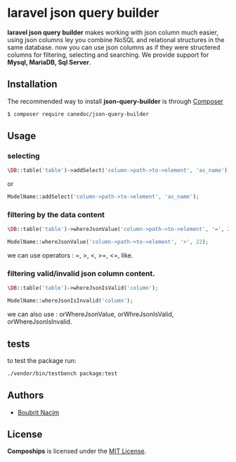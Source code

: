 laravel json query builder
==========

**laravel json query builder** makes working with json column much easier, using json columns ley you combine NoSQL and relational structures in the same database. now you can use json columns as if they were structered columns for filtering, selecting and searching.
We provide support for **Mysql, MariaDB, Sql Server**. 




## Installation

The recommended way to install **json-query-builder** is through [Composer](http://getcomposer.org/)

```bash
$ composer require canedoc/json-query-builder
```
## Usage

### selecting
```php
\DB::table('table')->addSelect('column->path->to->element', 'as_name');
```
or 
```php
ModelName::addSelect('column->path->to->element', 'as_name');
```

### filtering by the data content 
```php
\DB::table('table')->whereJsonValue('column->path->to->element', '=', 22);
```

```php
ModelName::whereJsonValue('column->path->to->element', '>', 22);
```

we can use operators : =, >, <, >=, <=, like.

### filtering valid/invalid json column content.

```php
\DB::table('table')->whereJsonIsValid('column');
```

```php
ModelName::whereJsonIsInvalid('column');
```

we can also use : orWhereJsonValue, orWhreJsonIsValid, orWhereJsonIsInvalid.
## tests
to test the package run:
```bash
./vendor/bin/testbench package:test
```
## Authors

* [Boubrit Nacim](https://github.com/canedoc)


## License

**Compoships** is licensed under the [MIT License](http://opensource.org/licenses/MIT).
